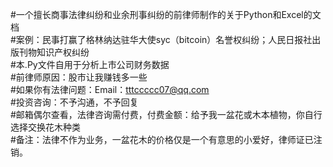 #一个擅长商事法律纠纷和业余刑事纠纷的前律师制作的关于Python和Excel的文档  
#案例：民事打赢了格林纳达驻华大使syc（bitcoin）名誉权纠纷；人民日报社出版刊物知识产权纠纷  
#本.Py文件自用于分析上市公司财务数据  
#前律师原因：股市让我赚钱多一些  
#如果你有法律问题：Email：tttccccc07@qq.com  
#投资咨询：不予沟通，不予回复  
#邮箱偶尔查看，法律咨询需付费，付费金额：给予我一盆花或木本植物，你自行选择交换花木种类  
#备注：法律不作为业务，一盆花木的价格仅是一个有意思的小爱好，律师证已注销。  
